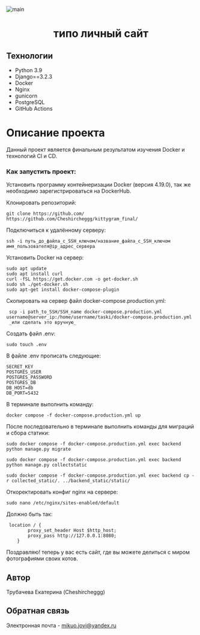 ![main](https://github.com/Cheshircheggg/kittygram_final/actions/workflows/main.yml/badge.svg)

<h1 align="center">типо личный сайт</h1>


## Технологии

 - Python 3.9
 - Django==3.2.3
 - Docker
 - Nginx
 - gunicorn
 - PostgreSQL
 - GitHub Actions

# Описание проекта

Данный проект является финальным результатом изучения Docker и технологий Cl и CD.

### Как запустить проект:

Установить программу контейнеризации Docker (версия 4.19.0), так же необходимо зарегистрироваться на DockerHub.

Клонировать репозиторий:
```
git clone https://github.com/
https://github.com/Cheshircheggg/kittygram_final/
```
Подключиться к удалённому серверу:
```
ssh -i путь_до_файла_с_SSH_ключом/название_файла_с_SSH_ключом имя_пользователя@ip_адрес_сервера 
```
Установить Docker на сервер:
```
sudo apt update
sudo apt install curl
curl -fSL https://get.docker.com -o get-docker.sh
sudo sh ./get-docker.sh
sudo apt-get install docker-compose-plugin
```
Скопировать на сервер файл docker-compose.production.yml:
```
 scp -i path_to_SSH/SSH_name docker-compose.production.yml username@server_ip:/home/username/taski/docker-compose.production.yml
 _или сделать это вручную_
```
Создать файл .env:
```
sudo touch .env
```
В файле .env прописать следующие: 
```
SECRET_KEY
POSTGRES_USER
POSTGRES_PASSWORD
POSTGRES_DB
DB_HOST=db
DB_PORT=5432
```
В терминале выполнить команду:

```
docker compose -f docker-compose.production.yml up
```

После последовательно в терминале выполнить команды для миграций и сбора статики:

```
sudo docker compose -f docker-compose.production.yml exec backend python manage.py migrate

sudo docker compose -f docker-compose.production.yml exec backend python manage.py collectstatic

sudo docker compose -f docker-compose.production.yml exec backend cp -r collected_static/. ../backend_static/static/
```
Откоректировать конфиг nginx на сервере:
```
sudo nano /etc/nginx/sites-enabled/default
```
Должно быть так:
```
 location / {
        proxy_set_header Host $http_host;
        proxy_pass http://127.0.0.1:8080;
    }
```
Поздравляю! теперь у вас есть сайт, где вы можете делиться с миром фотографиями своих котов.

## Автор 

Трубачева Екатерина (Cheshircheggg) 

## Обратная связь 

Электронная почта - mikuo.jovi@yandex.ru 
